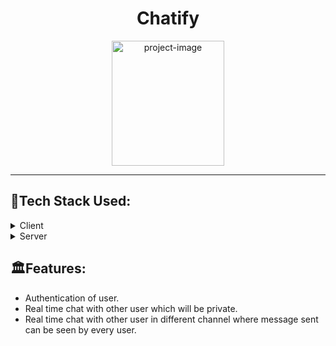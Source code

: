 <h1 align="center" id="title">Chatify</h1>

<p align="center"><img src="https://chatapp-orcin-two.vercel.app/static/media/logo.d670c14bab23aa7175ed.png" alt="project-image" width="180" height="200/"></p>
<hr/>

## :space_invader:Tech Stack Used:

<details>
  <summary>Client</summary>
  <ul>
    <li><a href="https://#/">HTML</a></li>
    <li><a href="https://#/">Css</a></li>
    <li><a href="https://#/">Javascript</a></li>
    <li><a href="https://reactjs.org/">React.js</a></li>
     <li><a href="https://reactjs.org/">Redux</a></li>
     <li><a href="https://reactjs.org/">Redux Toolkit</a></li>
     <li><a href="https://www.npmjs.com/package/redux-persist#basic-usage">Redux Persist</a></li>
    <li><a href="https://react-bootstrap.github.io/">React-Bootstarp</a></li>
  </ul>
</details>

<details>
<summary>Server</summary>
  <ul>
    <li><a href="https://nodejs.org/en">NodeJS</a></li>
    <li><a href="https://socket.io/">Socket.IO</a></li>
    <li><a href="https://expressjs.com/">Express</a></li>
    <li><a href="https://www.mongodb.com/">MongoDB</a></li>
  </ul>
</details>

## 🏛️Features:

- Authentication of user.
- Real time chat with other user which will be private.
- Real time chat with other user in different channel where message sent can be seen by every user.


